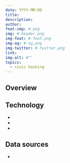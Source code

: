 ```yaml
---
date: YYYY-MM-DD
title: 
description: 
author: 
feat-img: #.png
img: #-header.png
img-feat: #-feat.png
img-og: #-og.png
img-twitter: #-twitter.png
link: 
img-alt: #""
topics:
  - civic hacking
---
```


## Overview



## Technology

* 
* 
* 

## Data sources

* 